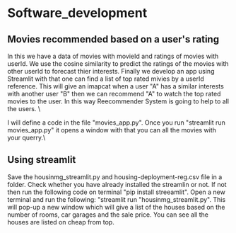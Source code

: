 # Software_development
## Movies recommended based on a user's rating

In this we have a data of movies with movieId and ratings of movies with userId. We use the cosine similarity to predict the ratings of the movies with other userId to forecast thier interests. Finally we develop an app using Streamlit with that one can find a list of top rated mivies by a userId reference. This will give an imapcat when a user "A" has a similar interests with another user  "B" then we can recommend  "A" to watch the top rated movies to the user. In this way Reecommender System is going to help to all the users. \

I will define a code in the file "movies_app.py". Once you run  "streamlit run movies_app.py" it opens a window with that you can all the movies with your querry.\ 

## Using streamlit
  Save the housinmg_streamlit.py and housing-deployment-reg.csv file in a folder. Check whether you have already installed the streamlin or not. If not then run the following code on terminal 
  "pip install streeamlit".
  Open a new terminal and run the following:
  "streamlit run "housinmg_streamlit.py". This will pop-up a new window which will give a list of the houses based on the number of rooms, car garages and the sale price. You can see all the houses are listed on cheap from top.


